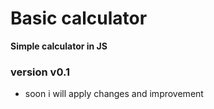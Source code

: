 # Basic calculator
**Simple calculator in JS**
### version v0.1
- soon i will apply changes and improvement
